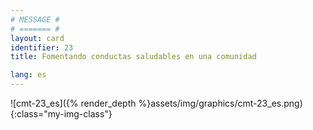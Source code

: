 ```yaml
---
# MESSAGE #
# ======= #
layout: card
identifier: 23
title: Fomentando conductas saludables en una comunidad

lang: es
---
```


![cmt-23_es]({% render_depth %}assets/img/graphics/cmt-23_es.png){:class="my-img-class"}
